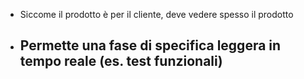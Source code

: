 - Siccome il prodotto è per il cliente, deve vedere spesso il prodotto
- Permette una fase di specifica leggera in tempo reale (es. test funzionali)
	-